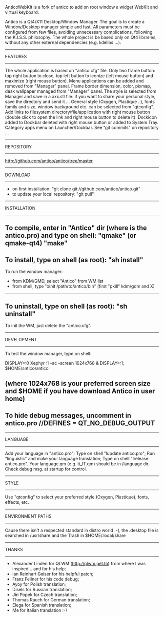 AnticoWebKit is a fork of antico to add on root window a widget WebKit
and virtual keyboard.



Antico is a Qt4/X11 Desktop/Window Manager.
The goal is to create a Window/Desktop manager simple and fast. All parameters must be configured from few files, avoiding unnecessary complications, following the K.I.S.S. philosophy.
The whole project is be based only on Qt4 libraries, without any other external dependencies (e.g. kdelibs ...). 

***********
FEATURES
***********

The whole application is based on "antico.cfg" file.
Only two frame button: top right button to close, top left button to iconize (left mouse button) and maximize (right mouse button).
Menu applications can be added and removed from "Manager" panel.
Frame border dimension, color, pixmap, desk wallpaper managed from "Manager" panel.
The style is selected from Manager and save in a xxx.stl file: if you want to share your personal style, save the directory and send it ...
General style (Oxygen, Plastique ..), fonts family and size, window background etc. can be selected from "qtconfig".
Add links to filesystem directory/file/application with right mouse button (double click to open the link and right mouse button to delete it).
Dockicon added to Dockbar deleted with right mouse button or added to System Tray.
Category apps menu on Launcher/Dockbar.
See "git commits" on repository ...

***********
REPOSITORY
***********
http://github.com/antico/antico/tree/master

***********
DOWNLOAD
***********
- on first installation: "git clone git://github.com/antico/antico.git"
- to update your local repository: "git pull"

*************
INSTALLATION
*************
To compile, enter in "Antico" dir (where is the antico.pro) and type on shell:
"qmake" (or qmake-qt4)
"make"
---------------------------------------------------
To install, type on shell (as root):
"sh install"
---------------------------------------------------
To run the window manager:
- from KDM/GMD, select "Antico" from WM list
- from shell, type "xinit /path/to/antico/bin" (first "pkill" kdm/gdm and X)
---------------------------------------------------
To uninstall, type on shell (as root):
"sh uninstall"
---------------------------------------------------
To init the WM, just delete the "antico.cfg".

************
DEVELOPMENT
************
To test the window manager, type on shell:

DISPLAY=:0
Xephyr :1 -ac -screen 1024x768 & DISPLAY=:1; $HOME/antico/antico

(where 1024x768 is your preferred screen size and $HOME if you have download Antico in user home)
---------------------------------------------------
To hide debug messages, uncomment in antico.pro
//DEFINES = QT_NO_DEBUG_OUTPUT
---------------------------------------------------
***********
LANGUAGE
***********
Add your language in "antico.pro";
Type on shell "lupdate antico.pro";
Run "linguistic" and make your language translation;
Type on shell "lrelease antico.pro".
Your language.qm (e.g. it_IT.qm) should be in /language dir.
Check debug msg. at startup for control.

***********
STYLE
***********
Use "qtconfig" to select your preferred style (Oxygen, Plastique), fonts, effects, etc.

***********
ENVIRONMENT PATHS
***********
Cause there isn't a respected standard in distro world :-(, the .desktop file is searched in /usr/share and the Trash in $HOME/.local/share

***********
THANKS
***********
- Alexander Linden for QLWM (http://qlwm.get.to) from where I was inspired... and for his help;
- Ian Reinhart Geiser for his helpful patch;
- Franz Fellner for his code debug;
- Ayoy for Polish translation;
- Disels for Russian translation;
- Jiri Popek for Czech translation;
- Thomas Rauch for German translation;
- Elega for Spanish translation;
- Me for Italian translation :-)

